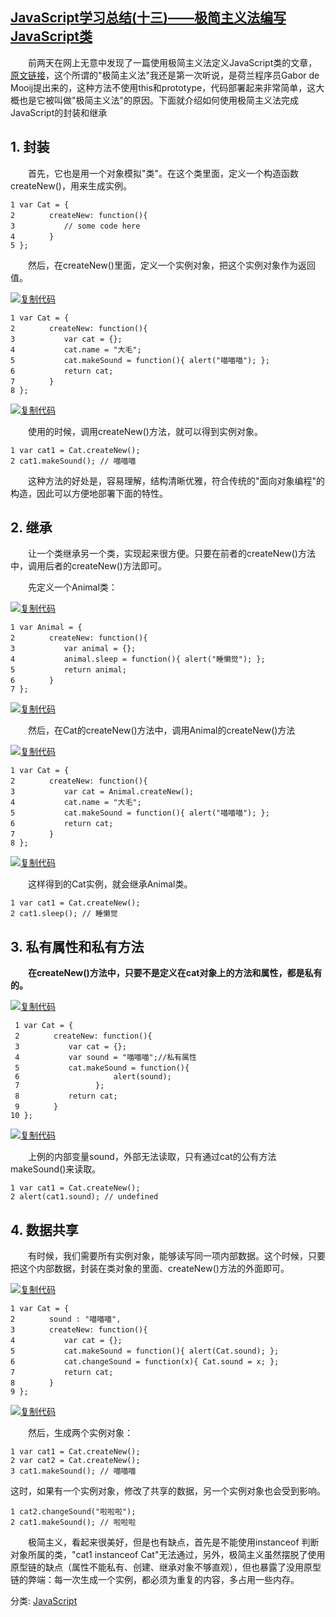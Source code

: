 ## [JavaScript学习总结(十三)——极简主义法编写JavaScript类](https://www.cnblogs.com/xdp-gacl/p/3701921.html)

　　前两天在网上无意中发现了一篇使用极简主义法定义JavaScript类的文章，[原文链接](http://www.ruanyifeng.com/blog/2012/07/three_ways_to_define_a_javascript_class.html)，这个所谓的"极简主义法"我还是第一次听说，是荷兰程序员Gabor  de  Mooij提出来的，这种方法不使用this和prototype，代码部署起来非常简单，这大概也是它被叫做"极简主义法"的原因。下面就介绍如何使用极简主义法完成JavaScript的封装和继承

## **1. 封装**

　　首先，它也是用一个对象模拟"类"。在这个类里面，定义一个构造函数createNew()，用来生成实例。

```
1 var Cat = {
2 　　　　createNew: function(){
3 　　　　　　// some code here
4 　　　　}
5 };
```

　　然后，在createNew()里面，定义一个实例对象，把这个实例对象作为返回值。

[![复制代码](https://common.cnblogs.com/images/copycode.gif)](javascript:void(0);)

```
1 var Cat = {
2 　　　　createNew: function(){
3 　　　　　　var cat = {};
4 　　　　　　cat.name = "大毛";
5 　　　　　　cat.makeSound = function(){ alert("喵喵喵"); };
6 　　　　　　return cat;
7 　　　　}
8 };
```

[![复制代码](https://common.cnblogs.com/images/copycode.gif)](javascript:void(0);)

　　使用的时候，调用createNew()方法，就可以得到实例对象。

```
1 var cat1 = Cat.createNew();
2 cat1.makeSound(); // 喵喵喵
```

　　这种方法的好处是，容易理解，结构清晰优雅，符合传统的"面向对象编程"的构造，因此可以方便地部署下面的特性。

## **2. 继承**

　　让一个类继承另一个类，实现起来很方便。只要在前者的createNew()方法中，调用后者的createNew()方法即可。

　　先定义一个Animal类：

[![复制代码](https://common.cnblogs.com/images/copycode.gif)](javascript:void(0);)

```
1 var Animal = {
2 　　　　createNew: function(){
3 　　　　　　var animal = {};
4 　　　　　　animal.sleep = function(){ alert("睡懒觉"); };
5 　　　　　　return animal;
6 　　　　}
7 };
```

[![复制代码](https://common.cnblogs.com/images/copycode.gif)](javascript:void(0);)

　　然后，在Cat的createNew()方法中，调用Animal的createNew()方法

[![复制代码](https://common.cnblogs.com/images/copycode.gif)](javascript:void(0);)

```
1 var Cat = {
2 　　　　createNew: function(){
3 　　　　　　var cat = Animal.createNew();
4 　　　　　　cat.name = "大毛";
5 　　　　　　cat.makeSound = function(){ alert("喵喵喵"); };
6 　　　　　　return cat;
7 　　　　}
8 };
```

[![复制代码](https://common.cnblogs.com/images/copycode.gif)](javascript:void(0);)

　　这样得到的Cat实例，就会继承Animal类。

```
1 var cat1 = Cat.createNew();
2 cat1.sleep(); // 睡懒觉
```

## **3. 私有属性和私有方法**

　　**在createNew()方法中，只要不是定义在cat对象上的方法和属性，都是私有的。**

[![复制代码](https://common.cnblogs.com/images/copycode.gif)](javascript:void(0);)

```
 1 var Cat = {
 2 　　　　createNew: function(){
 3 　　　　　　var cat = {};
 4 　　　　　　var sound = "喵喵喵";//私有属性
 5 　　　　　　cat.makeSound = function(){ 
 6                     alert(sound); 
 7                 };
 8 　　　　　　return cat;
 9 　　　　}
10 };    
```

[![复制代码](https://common.cnblogs.com/images/copycode.gif)](javascript:void(0);)

　　上例的内部变量sound，外部无法读取，只有通过cat的公有方法makeSound()来读取。

```
1 var cat1 = Cat.createNew();
2 alert(cat1.sound); // undefined
```

## **4. 数据共享**

　　有时候，我们需要所有实例对象，能够读写同一项内部数据。这个时候，只要把这个内部数据，封装在类对象的里面、createNew()方法的外面即可。

[![复制代码](https://common.cnblogs.com/images/copycode.gif)](javascript:void(0);)

```
1 var Cat = {
2 　　　　sound : "喵喵喵",
3 　　　　createNew: function(){
4 　　　　　　var cat = {};
5 　　　　　　cat.makeSound = function(){ alert(Cat.sound); };
6 　　　　　　cat.changeSound = function(x){ Cat.sound = x; };
7 　　　　　　return cat;
8 　　　　}
9 };
```

[![复制代码](https://common.cnblogs.com/images/copycode.gif)](javascript:void(0);)

　　然后，生成两个实例对象：

```
1 var cat1 = Cat.createNew();
2 var cat2 = Cat.createNew();
3 cat1.makeSound(); // 喵喵喵
```

这时，如果有一个实例对象，修改了共享的数据，另一个实例对象也会受到影响。

```
1 cat2.changeSound("啦啦啦");
2 cat1.makeSound(); // 啦啦啦
```

 　　极简主义，看起来很美好，但是也有缺点，首先是不能使用instanceof 判断对象所属的类，"cat1 instanceof  Cat"无法通过，另外，极简主义虽然摆脱了使用原型链的缺点（属性不能私有、创建、继承对象不够直观），但也暴露了没用原型链的弊端：每一次生成一个实例，都必须为重复的内容，多占用一些内存。



分类: [JavaScript](https://www.cnblogs.com/xdp-gacl/category/431982.html)